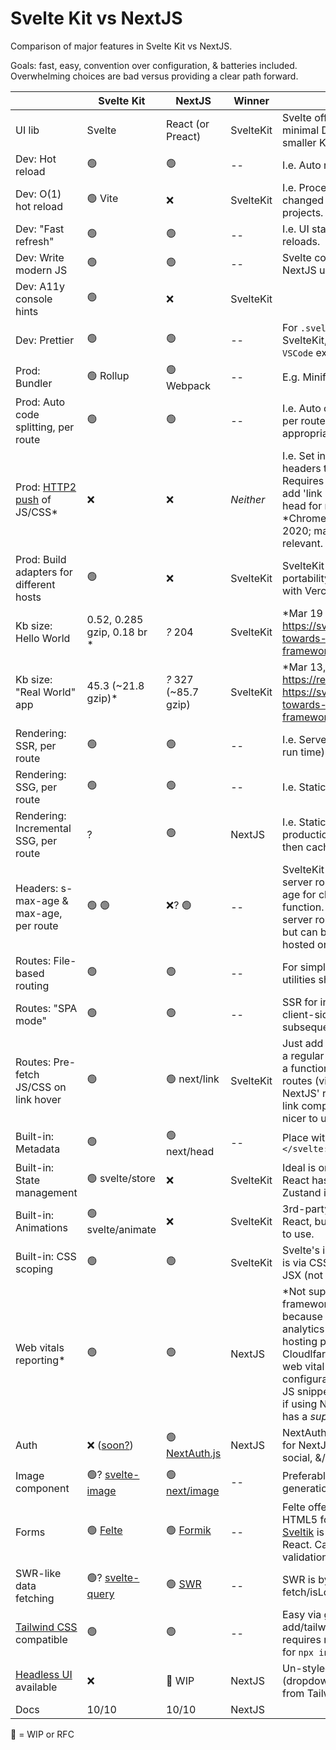 # Svelte Kit vs NextJS

Comparison of major features in Svelte Kit vs NextJS.

Goals: fast, easy, convention over configuration, & batteries included.
Overwhelming choices are bad versus providing a clear path forward.

|                                                                                                | Svelte Kit                                                                                              | NextJS                                                            | Winner    | Notes                                                                                                                                                                                                                                                                                                                                                            |
| ---------------------------------------------------------------------------------------------- | ------------------------------------------------------------------------------------------------------- | ----------------------------------------------------------------- | --------- | ---------------------------------------------------------------------------------------------------------------------------------------------------------------------------------------------------------------------------------------------------------------------------------------------------------------------------------------------------------------- |
| UI lib                                                                                         | Svelte                                                                                                  | React (or Preact)                                                 | SvelteKit | Svelte offers faster, more minimal DOM updates & smaller Kb client size.                                                                                                                                                                                                                                                                                         |
| Dev: Hot reload                                                                                | 🟢                                                                                                      | 🟢                                                                | --        | I.e. Auto reload on file save.                                                                                                                                                                                                                                                                                                                                   |
| Dev: O(1) hot reload                                                                           | 🟢 Vite                                                                                                 | ❌                                                                | SvelteKit | I.e. Processes only the changed files. Fast even in big projects.                                                                                                                                                                                                                                                                                                |
| Dev: "Fast refresh"                                                                            | 🟢                                                                                                      | 🟢                                                                | --        | I.e. UI state preserved across reloads.                                                                                                                                                                                                                                                                                                                          |
| Dev: Write modern JS                                                                           | 🟢                                                                                                      | 🟢                                                                | --        | Svelte compiler processes it. NextJS uses Babel for this.                                                                                                                                                                                                                                                                                                        |
| Dev: A11y console hints                                                                        | 🟢                                                                                                      | ❌                                                                | SvelteKit |                                                                                                                                                                                                                                                                                                                                                                  |
| Dev: Prettier                                                                                  | 🟢                                                                                                      | 🟢                                                                | --        | For `.svelte` or `.jsx` files. For SvelteKit, install `Svelte for VSCode` extension.                                                                                                                                                                                                                                                                             |
| Prod: Bundler                                                                                  | 🟢 Rollup                                                                                               | 🟢 Webpack                                                        | --        | E.g. Minify assets, etc.                                                                                                                                                                                                                                                                                                                                         |
| Prod: Auto code splitting, per route                                                           | 🟢                                                                                                      | 🟢                                                                | --        | I.e. Auto code splits JS & CSS per route & bundles appropriately.                                                                                                                                                                                                                                                                                                |
| Prod: [HTTP2 push](https://brianli.com/cloudflare-workers-sites-http2-server-push/) of JS/CSS* | ❌                                                                                                      | ❌                                                                | _Neither_ | I.e. Set initial page's HTML headers to push JS & CSS. Requires host support. And/or add 'link preload' to HTML head for required CSS & JS. *Chrome deprecated this Dec 2020; may become less relevant.                                                                                                                                                          |
| Prod: Build adapters for different hosts                                                       | 🟢                                                                                                      | ❌                                                                | SvelteKit | SvelteKit provides easy portability. NextJS works best with Vercel.                                                                                                                                                                                                                                                                                              |
| Kb size: Hello World                                                                           | 0.52, 0.285 gzip, 0.18 br \*                                                                            | _?_ 204                                                           | SvelteKit | \*Mar 19 2021. <https://svelte.dev/blog/sapper-towards-the-ideal-web-app-framework>                                                                                                                                                                                                                                                                              |
| Kb size: "Real World" app                                                                      | 45.3 (~21.8 gzip)\*                                                                                     | _?_ 327 (~85.7 gzip)                                              | SvelteKit | \*Mar 13, 2021 <https://realworld.svelte.dev/>, <https://svelte.dev/blog/sapper-towards-the-ideal-web-app-framework>                                                                                                                                                                                                                                             |
| Rendering: SSR, per route                                                                      | 🟢                                                                                                      | 🟢                                                                | --        | I.e. Server-side rendered (at run time).                                                                                                                                                                                                                                                                                                                         |
| Rendering: SSG, per route                                                                      | 🟢                                                                                                      | 🟢                                                                | --        | I.e. Static (at build time).                                                                                                                                                                                                                                                                                                                                     |
| Rendering: Incremental SSG, per route                                                          | ?                                                                                                       | 🟢                                                                | NextJS    | I.e. Static 'on demand' in production--first req dynamic then cached.                                                                                                                                                                                                                                                                                            |
| Headers: s-max-age & max-age, per route                                                        | 🟢 🟢                                                                                                   | ❌? 🟢                                                            | --        | SvelteKit can set headers for server routes or specify max-age for client routes via load function. NextJS allows it for server routes, not client routes, but can be set via [vercel.json](https://vercel.com/docs/configuration#project/headers) if hosted on Vercel.                                                                                          |
| Routes: File-based routing                                                                     | 🟢                                                                                                      | 🟢                                                                | --        | For simplicity. Other routing utilities should be included.                                                                                                                                                                                                                                                                                                      |
| Routes: "SPA mode"                                                                             | 🟢                                                                                                      | 🟢                                                                | --        | SSR for initial page load, then client-side routing for subsequent pages.                                                                                                                                                                                                                                                                                        |
| Routes: Pre-fetch JS/CSS on link hover                                                         | 🟢                                                                                                      | 🟢 next/link                                                      | SvelteKit | Just add `sveltekit:prefetch` to a regular link. Svelte also offers a function prefetch all or some routes (via regex)--powerful! NextJS' requires using their link component; see docs. It's nicer to use regular links.                                                                                                                                        |
| Built-in: Metadata                                                                             | 🟢                                                                                                      | 🟢 next/head                                                      | --        | Place within `<svelte:head>...</svelte:head>`                                                                                                                                                                                                                                                                                                                    |
| Built-in: State management                                                                     | 🟢 svelte/store                                                                                         | ❌                                                                | SvelteKit | Ideal is one, easy, built-in way. React has many choices--Zustand is reasonable.                                                                                                                                                                                                                                                                                 |
| Built-in: Animations                                                                           | 🟢 svelte/animate                                                                                       | ❌                                                                | SvelteKit | 3rd-party options exist for React, but they're not as easy to use.                                                                                                                                                                                                                                                                                               |
| Built-in: CSS scoping                                                                          | 🟢                                                                                                      | 🟢                                                                | SvelteKit | Svelte's is automatic. NextJS' is via CSS modules or CSS in JSX (not as clean).                                                                                                                                                                                                                                                                                  |
| Web vitals reporting*                                                                          | 🟢                                                                                                      | 🟢                                                                | NextJS    | *Not super relevant as a framework feature anymore because easily added via analytics snippet now or via hosting platform provider. Cloudlfare Site Analytics offers web vital tracking with zero configuration; it's part of their JS snippet. [Vercel](https://vercel.com/docs/analytics) also offers it if using NextJS or NuxtJS & has a _superb_ dashboard. |
| Auth                                                                                           | ❌ ([soon?](https://github.com/sveltejs/kit/tree/master/examples/realworld.svelte.dev/src/routes/auth)) | 🟢 [NextAuth.js](https://next-auth.js.org)                        | NextJS    | NextAuth.js is defacto standard for NextJS; easy to use; email, social, &/or one-click link.                                                                                                                                                                                                                                                                     |
| Image component                                                                                | 🟢? [svelte-image](https://svelte-image.matyunya.now.sh/)                                               | 🟢 [next/image](https://nextjs.org/docs/api-reference/next/image) | --        | Preferably optimized image generation with caching.                                                                                                                                                                                                                                                                                                              |
| Forms                                                                                          | 🟢 [Felte](https://felte.dev)                                                                           | 🟢 [Formik](https://formik.org)                                   | --        | Felte offers a nearly-native HTML5 form experience. Or [Sveltik](https://github.com/nathancahill/sveltik) is a port of Formik for React. Can use Yup for validation.                                                                                                                                                                                             |
| SWR-like data fetching                                                                         | 🟢? [svelte-query](https://github.com/SvelteStack/svelte-query)                                         | 🟢 [SWR](https://swr.vercel.app)                                  | --        | SWR is by Vercel. Easy fetch/isLoading/errors/caching.                                                                                                                                                                                                                                                                                                           |
| [Tailwind CSS](https://tailwindcss.com/) compatible                                            | 🟢                                                                                                      | 🟢                                                                | --        | Easy via github.com/svelte-add/tailwindcss. NextJS requires more steps, but [RFC](https://github.com/vercel/next.js/discussions/20030) for `npx init tailwind`                                                                                                                                                                                                   |
| [Headless UI](https://headlessui.dev/) available                                               | ❌                                                                                                      | 🚧 WIP                                                            | NextJS    | Un-styled UI components (dropdown, slider, toggle, etc) from Tailwind creators.                                                                                                                                                                                                                                                                                  |
| Docs                                                                                           | 10/10                                                                                                   | 10/10                                                             | NextJS    |                                                                                                                                                                                                                                                                                                                                                                  |

🚧 = WIP or RFC
